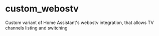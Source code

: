 # custom_webostv
 Custom variant of Home Assistant's webostv integration, that allows TV channels listing and switching
